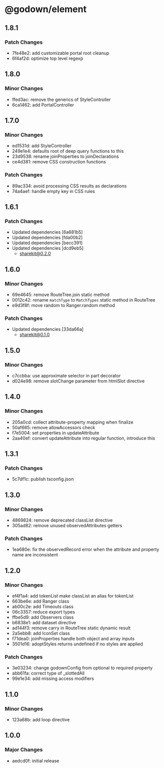 # @godown/element

## 1.8.1

### Patch Changes

- 7fe48e2: add customizable portal root cleanup
- 6f4af2d: optimize top level regexp

## 1.8.0

### Minor Changes

- ffed3ac: remove the generics of StyleController
- 6ca1462: add PortalController

## 1.7.0

### Minor Changes

- ed1531d: add StyleController
- 249e1e4: defaults root of deep query functions to this
- 23d9538: rename joinProperties to joinDeclarations
- ce4d381: remove CSS construction functions

### Patch Changes

- 89ac334: avoid processing CSS results as declarations
- 74a4aef: handle empty key in CSS rules

## 1.6.1

### Patch Changes

- Updated dependencies [6a681b5]
- Updated dependencies [fda00b2]
- Updated dependencies [becc391]
- Updated dependencies [dcd9eb5]
  - sharekit@0.2.0

## 1.6.0

### Minor Changes

- 69e4645: remove RouteTree.join static method
- 0012c42: rename `matchType` to `MatchTypes` static method in RouteTree
- e9d3f8f: move random to Ranger.random method

### Patch Changes

- Updated dependencies [33da66a]
  - sharekit@0.1.0

## 1.5.0

### Minor Changes

- c7ccbba: use approximate selector in part decorator
- d024e98: remove slotChange parameter from htmlSlot directive

## 1.4.0

### Minor Changes

- 205a0cd: collect attribute-property mapping when finalize
- 50af665: remove allowAccessors check
- f7e5004: set properties in updateAttribute
- 2aa40ef: convert updateAttribute into regular function, introduce this

## 1.3.1

### Patch Changes

- 5c7df1c: publish tsconfig.json

## 1.3.0

### Minor Changes

- 4869824: remove deprecated classList directive
- 305ad82: remove unused observedAttributes getters

### Patch Changes

- 1ea680e: fix the observedRecord error when the attribute and property name are inconsistent

## 1.2.0

### Minor Changes

- ef4f1a4: add tokenList make classList an alias for tokenList
- 663be6e: add Ranger class
- ab00c2e: add Timeouts class
- 06c3357: reduce export types
- ffbe5d9: add Observers class
- b6838e1: add dataset directive
- ad144f3: remove carry in RouteTree static dynamic result
- 2a5ebb8: add IconSet class
- f71dea0: joinProperties handle both object and array inputs
- 3501d16: adoptStyles returns undefined if no styles are applied

### Patch Changes

- 3e03234: change godownConfig from optional to required property
- abb61fa: correct type of \_slottedAll
- 99e1e34: add missing access modifiers

## 1.1.0

### Minor Changes

- 123a68b: add loop directive

## 1.0.0

### Major Changes

- aedcd0f: initial release
